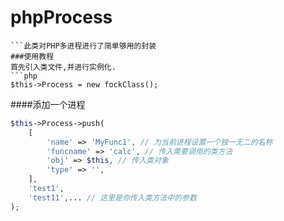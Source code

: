 # phpProcess
```简洁的使用多进程
```此类对PHP多进程进行了简单够用的封装
###使用教程
首先引入类文件,并进行实例化.
```php
$this->Process = new fockClass();
```
####添加一个进程
```php
$this->Process->push(
    [
        'name' => 'MyFunc1', // 为当前进程设置一个独一无二的名称
        'funcname' => 'calc', // 传入需要调用的类方法
        'obj' => $this, // 传入类对象
        'type' => '',
    ],
    'test1', 
    'test11',... // 这里是你传入类方法中的参数
);
```
